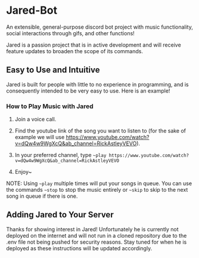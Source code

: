 # Jared-Bot

An extensible, general-purpose discord bot project with music functionality, social interactions through gifs, and other functions!

Jared is a passion project that is in active development and will receive feature updates to broaden the scope of its commands.

## Easy to Use and Intuitive

Jared is built for people with little to no experience in programming, and is consequently intended to be very easy to use. Here is an example!

### How to Play Music with Jared

1. Join a voice call.

2. Find the youtube link of the song you want to listen to (for the sake of example we will use <https://www.youtube.com/watch?v=dQw4w9WgXcQ&ab_channel=RickAstleyVEVO>).

3. In your preferred channel, type `~play https://www.youtube.com/watch?v=dQw4w9WgXcQ&ab_channel=RickAstleyVEVO`

4. Enjoy~

NOTE: Using `~play` multiple times will put your songs in queue. You can use the commands `~stop` to stop the music entirely or `~skip` to skip to the next song in queue if there is one.

## Adding Jared to Your Server

Thanks for showing interest in Jared! Unfortunately he is currently not deployed on the internet and will not run in a cloned repository due to the .env file not being pushed for security reasons. Stay tuned for when he is deployed as these instructions will be updated accordingly.
